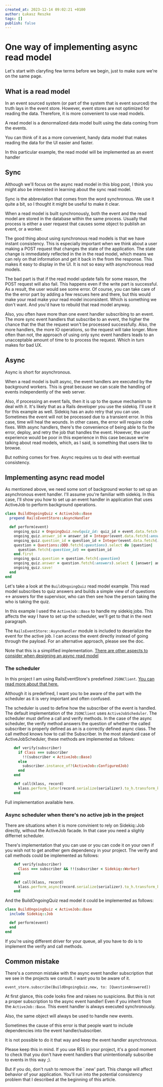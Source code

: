 ```yaml
---
created_at: 2023-12-14 09:02:21 +0100
author: Łukasz Reszke
tags: []
publish: false
---
```


# One way of implementing async read model

Let's start with claryfing few terms before we begin, just to make sure we're
on the same page.

## What is a read model
In an event sourced system (or part of the system that is event sourced) the truth lays in the event store. However, event stores are not optimized for reading the data. Therefore, it is more convenient to use read models.

A read model is a denormalized data model built using the data coming from the events.

You can think of it as a more convenient, handy data model that makes reading the data for the UI easier and faster.

In this particular example, the read model will be implemented as an event handler

<!-- more -->

## Sync
Although we'll focus on the async read model in this blog post, I think you might also be interested in learning about the sync read model.

Sync is the abbreviation that comes from the word synchronous. We use it quite a bit, so I thought it might be useful to make it clear.

When a read model is built synchronously, both the event and the read model are stored in the database within the same process.
Usually that process is either a user request that causes some object to publish an event, or a worker.

The good thing about using synchronous read models is that we have instant consistency.
This is especially important when we think about a user making a POST request that changes the state of the application. The state change is immediately reflected in the in the read model, which means we can rely on that information and get it back in the from the response. This makes it easy to display in the UI. It is not so easy with asynchronous read models.

The bad part is that if the read model update fails for some reason,
the POST request will also fail. This happens even if the write part
is successful. As a result, the user would see some error. Of course, you can take care of the the error part by adding a few rescues here and there, but this would make your read make your read model inconsistent. Which is something we don't want. And you'd have to rebuild that read model anyway.

Also, you often have more than one event handler subscribing to an event. The more sync event handlers that subscribe to an event, the higher the chance that the that the request won't be processed successfully. Also, the more handlers, the more IO operations, so the request will take longer. More often than not, the approach of using only sync event handlers leads to an unacceptable amount of time to to process the request. Which in turn makes for bad UX.

## Async
Async is short for asynchronous.

When a read model is built async, the event handlers are executed by the background workers. This is great because we can scale the handling of events independently of the web server.

Also, if processing an event fails, then it is up to the queue mechanism to deal with it. It's likely that as a Rails developer you use the sidekiq.
I'll use it for this example as well. Sidekiq has an auto retry that you can use. 
Sometimes the event will not be processed due to a transient error. 
In this case, time will heal the wounds.  In other cases, the error will require code fixes. With async handlers, there's the convenience of being able to fix the error, deploy, and retry the job that handles the event. However, the user experience would be poor in this  experience in this case because we're talking about read models, which, as I said, is something that users like to browse.

But nothing comes for free. Async requires us to deal with eventual consistency.

## Implementing async read model
As mentioned above, we need some sort of background worker to set up an asynchronous event handler. I'll assume you're familiar with sidekiq. In this case, I'll show you how to set up an event handler in application that uses ActiveJob to perform background operations.

```ruby
class BuildOngoingQuiz < ActiveJob::Base
  prepend RailsEventStore::AsyncHandler

  def perform(event)
    ongoing_quiz = OngoingQuiz.new(quiz_id: quiz_id = event.data.fetch(:quiz_id))
    ongoing_quiz.answer_id = answer_id = Integer(event.data.fetch(:answer_id))
    ongoing_quiz.question_id = question_id = Integer(event.data.fetch(:question_id))
    question = Questions::DDD.fetch(:questions).select do |question|
      question.fetch(:question_id) == question_id
    end.first
    ongoing_quiz.question = question.fetch(:question)
    ongoing_quiz.answer = question.fetch(:answers).select { |answer| answer.fetch(:id) == answer_id }.first.fetch(:answer)
    ongoing_quiz.save!
  end
end
```

Let's take a look at the `BuildOngoingQuiz` read model example.
This read model subscribes to quiz answers and builds a simple view of of questions <-> answers for the supervisor, who can then see how the person taking the who is taking the quiz.

In this example I used the `ActiveJob::Base` to handle my sidekiq jobs. This affects the way I have to set up the scheduler, we'll get to that in the next paragraph.

The `RailsEventStore::AsyncHandler` module is included to deserialize the event for the active job. I can access the event directly instead of going through the payload.
For an alternative approach, please see the doc.

Note that this is a simplified implementation. [There are other aspects to consider when designing an async read model](https://blog.arkency.com/read-model-patterns-in-case-of-lack-of-order-guarantee/)

### The scheduler
In this project I am using RailsEventStore's predefined `JSONClient`. [You can read more about that here.](https://blog.arkency.com/first-class-json-b-handling-in-rails-event-store/)

Although it is predefined, I want you to be aware of the part with the scheduler as it is very important and often confused.

The scheduler is used to define how the subscriber of the event is handled. The default implementation of the `JSONClient` uses `ActiveJobScheduler`. The scheduler must define a call and verify methods. In the case of the async scheduler, the verify method answers the question of whether the called subscriber is properly defined as an is a correctly defined async class. The call method knows how to call the Subscriber.
In the most standard case of ActiveJobScheduler, these methods are implemented as follows:

```ruby
    def verify(subscriber)
      if Class === subscriber
        !!(subscriber < ActiveJob::Base)
      else
        subscriber.instance_of?(ActiveJob::ConfiguredJob)
      end
    end

    def call(klass, record)
      klass.perform_later(record.serialize(serializer).to_h.transform_keys(&:to_s))
    end
```

Full implementation available here.

### Async scheduler when there's no active job in the project
There are situations when it is more convinient to rely on Sidekiq::Job directly,
without the ActiveJob facade. In that case you need a slighly differnet scheduler.

There's implementation that you can use or you can code it on your own if 
you wish not to get another gem dependency in your project. The verify and call
methods could be implemented as follows:
```ruby
    def verify(subscriber)
      Class === subscriber && !!(subscriber < Sidekiq::Worker)
    end

    def call(klass, record)
      klass.perform_async(record.serialize(serializer).to_h.transform_keys(&:to_s))
    end

```

And the BuildOngoingQuiz read model it could be implemented as follows:

```ruby
class BuildOngoingQuiz < ActiveJob::Base
  include Sidekiq::Job

  def perform(event)
  end
end
```

If you're using different driver for your queue, all you have to do is to implement
the verify and call methods.

## Common mistake
There's a common mistake with the async event handler subscription that we see in the projects we consult. I want you to be aware of it.

`event_store.subscribe(BuildOngoingQuiz.new, to: [QuestionAnswered])`

At first glance, this code looks fine and raises no suspicions.
But this is not a proper subscription to the async event handler! Even if you inherit from the `ActiveJob::Base`.
This event handler is always executed synchronously.

Also, the same object will always be used to handle new events.

Sometimes the cause of this error is that people want to include 
dependencies into the event handler/subscriber. 

It is not possible to do it that way and keep the event handler asynchronous.

Please keep this in mind. If you use RES in your project, it's a good moment to check that you don't have event handlers that unintentionally subscribe to events in this way ;).

But if you do, don't rush to remove the `.new' part. This change will affect
behavior of your application. You'll run into the potential consistency problem
that I described at the beginning of this article.

